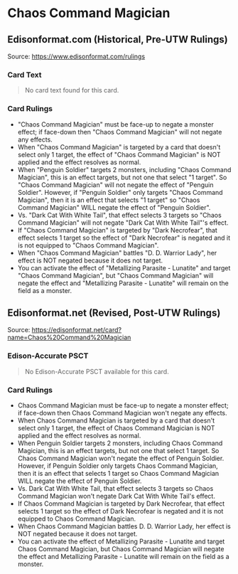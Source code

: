 # Chaos Command Magician

## Edisonformat.com (Historical, Pre-UTW Rulings)

Source: https://www.edisonformat.com/rulings

### Card Text

> No card text found for this card.

### Card Rulings

*   "Chaos Command Magician" must be face-up to negate a monster effect; if face-down then "Chaos Command Magician" will not negate any effects.
*   When "Chaos Command Magician" is targeted by a card that doesn't select only 1 target, the effect of "Chaos Command Magician" is NOT applied and the effect resolves as normal.
*   When "Penguin Soldier" targets 2 monsters, including "Chaos Command Magician", this is an effect targets, but not one that select "1 target". So "Chaos Command Magician" will not negate the effect of "Penguin Soldier". However, if "Penguin Soldier" only targets "Chaos Command Magician", then it is an effect that selects "1 target" so "Chaos Command Magician" WILL negate the effect of "Penguin Soldier".
*   Vs. "Dark Cat With White Tail", that effect selects 3 targets so "Chaos Command Magician" will not negate "Dark Cat With White Tail"'s effect.
*   If "Chaos Command Magician" is targeted by "Dark Necrofear", that effect selects 1 target so the effect of "Dark Necrofear" is negated and it is not equipped to "Chaos Command Magician".
*   When "Chaos Command Magician" battles "D. D. Warrior Lady", her effect is NOT negated because it does not target.
*   You can activate the effect of "Metallizing Parasite - Lunatite" and target "Chaos Command Magician", but "Chaos Command Magician" will negate the effect and "Metallizing Parasite - Lunatite" will remain on the field as a monster.

## Edisonformat.net (Revised, Post-UTW Rulings)

Source: https://edisonformat.net/card?name=Chaos%20Command%20Magician

### Edison-Accurate PSCT

> No Edison-Accurate PSCT available for this card.

### Card Rulings

*   Chaos Command Magician must be face-up to negate a monster effect; if face-down then Chaos Command Magician won't negate any effects.
*   When Chaos Command Magician is targeted by a card that doesn't select only 1 target, the effect of Chaos Command Magician is NOT applied and the effect resolves as normal.
*   When Penguin Soldier targets 2 monsters, including Chaos Command Magician, this is an effect targets, but not one that select 1 target. So Chaos Command Magician won't negate the effect of Penguin Soldier. However, if Penguin Soldier only targets Chaos Command Magician, then it is an effect that selects 1 target so Chaos Command Magician WILL negate the effect of Penguin Soldier.
*   Vs. Dark Cat With White Tail, that effect selects 3 targets so Chaos Command Magician won't negate Dark Cat With White Tail's effect.
*   If Chaos Command Magician is targeted by Dark Necrofear, that effect selects 1 target so the effect of Dark Necrofear is negated and it is not equipped to Chaos Command Magician.
*   When Chaos Command Magician battles D. D. Warrior Lady, her effect is NOT negated because it does not target.
*   You can activate the effect of Metallizing Parasite - Lunatite and target Chaos Command Magician, but Chaos Command Magician will negate the effect and Metallizing Parasite - Lunatite will remain on the field as a monster.
            